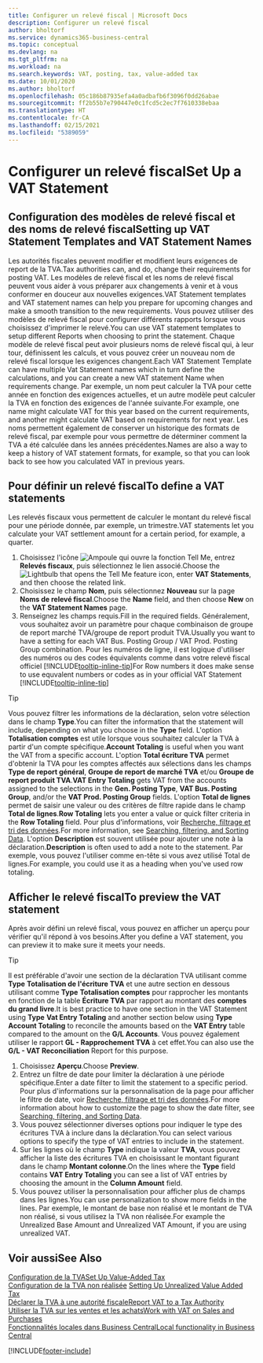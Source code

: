 ```yaml
---
title: Configurer un relevé fiscal | Microsoft Docs
description: Configurer un relevé fiscal
author: bholtorf
ms.service: dynamics365-business-central
ms.topic: conceptual
ms.devlang: na
ms.tgt_pltfrm: na
ms.workload: na
ms.search.keywords: VAT, posting, tax, value-added tax
ms.date: 10/01/2020
ms.author: bholtorf
ms.openlocfilehash: 05c186b87935efa4a0adbafb6f3096f0dd26abae
ms.sourcegitcommit: ff2b55b7e790447e0c1fcd5c2ec7f7610338ebaa
ms.translationtype: HT
ms.contentlocale: fr-CA
ms.lasthandoff: 02/15/2021
ms.locfileid: "5389059"
---
```

# <a name="set-up-a-vat-statement"></a><span data-ttu-id="184af-103">Configurer un relevé fiscal</span><span class="sxs-lookup"><span data-stu-id="184af-103">Set Up a VAT Statement</span></span>

## <a name="setting-up-vat-statement-templates-and-vat-statement-names"></a><span data-ttu-id="184af-104">Configuration des modèles de relevé fiscal et des noms de relevé fiscal</span><span class="sxs-lookup"><span data-stu-id="184af-104">Setting up VAT Statement Templates and VAT Statement Names</span></span>
<span data-ttu-id="184af-105">Les autorités fiscales peuvent modifier et modifient leurs exigences de report de la TVA.</span><span class="sxs-lookup"><span data-stu-id="184af-105">Tax authorities can, and do, change their requirements for posting VAT.</span></span> <span data-ttu-id="184af-106">Les modèles de relevé fiscal et les noms de relevé fiscal peuvent vous aider à vous préparer aux changements à venir et à vous conformer en douceur aux nouvelles exigences.</span><span class="sxs-lookup"><span data-stu-id="184af-106">VAT Statement templates and VAT statement names can help you prepare for upcoming changes and make a smooth transition to the new requirements.</span></span> <span data-ttu-id="184af-107">Vous pouvez utiliser des modèles de relevé fiscal pour configurer différents rapports lorsque vous choisissez d'imprimer le relevé.</span><span class="sxs-lookup"><span data-stu-id="184af-107">You can use VAT statement templates to setup different Reports when choosing to print the statement.</span></span> <span data-ttu-id="184af-108">Chaque modèle de relevé fiscal peut avoir plusieurs noms de relevé fiscal qui, à leur tour, définissent les calculs, et vous pouvez créer un nouveau nom de relevé fiscal lorsque les exigences changent.</span><span class="sxs-lookup"><span data-stu-id="184af-108">Each VAT Statement Template can have multiple Vat Statement names which in turn define the calculations, and you can create a new VAT statement Name when requirements change.</span></span> <span data-ttu-id="184af-109">Par exemple, un nom peut calculer la TVA pour cette année en fonction des exigences actuelles, et un autre modèle peut calculer la TVA en fonction des exigences de l'année suivante.</span><span class="sxs-lookup"><span data-stu-id="184af-109">For example, one name might calculate VAT for this year based on the current requirements, and another might calculate VAT based on requirements for next year.</span></span> <span data-ttu-id="184af-110">Les noms permettent également de conserver un historique des formats de relevé fiscal, par exemple pour vous permettre de déterminer comment la TVA a été calculée dans les années précédentes.</span><span class="sxs-lookup"><span data-stu-id="184af-110">Names are also a way to keep a history of VAT statement formats, for example, so that you can look back to see how you calculated VAT in previous years.</span></span>

## <a name="to-define-a-vat-statements"></a><span data-ttu-id="184af-111">Pour définir un relevé fiscal</span><span class="sxs-lookup"><span data-stu-id="184af-111">To define a VAT statements</span></span>
<span data-ttu-id="184af-112">Les relevés fiscaux vous permettent de calculer le montant du relevé fiscal pour une période donnée, par exemple, un trimestre.</span><span class="sxs-lookup"><span data-stu-id="184af-112">VAT statements let you calculate your VAT settlement amount for a certain period, for example, a quarter.</span></span>

1. <span data-ttu-id="184af-113">Choisissez l'icône ![Ampoule qui ouvre la fonction Tell Me](media/ui-search/search_small.png "Dites-moi ce que vous voulez faire"), entrez **Relevés fiscaux**, puis sélectionnez le lien associé.</span><span class="sxs-lookup"><span data-stu-id="184af-113">Choose the ![Lightbulb that opens the Tell Me feature](media/ui-search/search_small.png "Tell me what you want to do") icon, enter **VAT Statements**, and then choose the related link.</span></span>  
2. <span data-ttu-id="184af-114">Choisissez le champ **Nom**, puis sélectionnez **Nouveau** sur la page **Noms de relevé fiscal**.</span><span class="sxs-lookup"><span data-stu-id="184af-114">Choose the **Name** field, and then choose **New** on the **VAT Statement Names** page.</span></span>
3. <span data-ttu-id="184af-115">Renseignez les champs requis.</span><span class="sxs-lookup"><span data-stu-id="184af-115">Fill in the required fields.</span></span> <span data-ttu-id="184af-116">Généralement, vous souhaitez avoir un paramètre pour chaque combinaison de groupe de report marché TVA/groupe de report produit TVA.</span><span class="sxs-lookup"><span data-stu-id="184af-116">Usually you want to have a setting for each VAT Bus. Posting Group / VAT Prod. Posting Group combination.</span></span> <span data-ttu-id="184af-117">Pour les numéros de ligne, il est logique d'utiliser des numéros ou des codes équivalents comme dans votre relevé fiscal officiel [!INCLUDE[tooltip-inline-tip](includes/tooltip-inline-tip_md.md)]</span><span class="sxs-lookup"><span data-stu-id="184af-117">For Row numbers it does make sense to use equvalent numbers or codes as in your official VAT Statement [!INCLUDE[tooltip-inline-tip](includes/tooltip-inline-tip_md.md)]</span></span> 


> [!Tip]
> <span data-ttu-id="184af-118">Vous pouvez filtrer les informations de la déclaration, selon votre sélection dans le champ **Type**.</span><span class="sxs-lookup"><span data-stu-id="184af-118">You can filter the information that the statement will include, depending on what you choose in the **Type** field.</span></span> <span data-ttu-id="184af-119">L'option **Totalisation comptes** est utile lorsque vous souhaitez calculer la TVA à partir d'un compte spécifique.</span><span class="sxs-lookup"><span data-stu-id="184af-119">**Account Totaling** is useful when you want the VAT from a specific account.</span></span>
<span data-ttu-id="184af-120">L'option **Total écriture TVA** permet d'obtenir la TVA pour les comptes affectés aux sélections dans les champs **Type de report général**, **Groupe de report de marché TVA** et/ou **Groupe de report produit TVA**.</span><span class="sxs-lookup"><span data-stu-id="184af-120">**VAT Entry Totaling** gets VAT from the accounts assigned to the selections in the **Gen. Posting Type**, **VAT Bus. Posting Group**, and/or the **VAT Prod. Posting Group** fields.</span></span> <span data-ttu-id="184af-121">L'option **Total de lignes** permet de saisir une valeur ou des critères de filtre rapide dans le champ **Total de lignes**.</span><span class="sxs-lookup"><span data-stu-id="184af-121">**Row Totaling** lets you enter a value or quick filter criteria in the **Row Totaling** field.</span></span> <span data-ttu-id="184af-122">Pour plus d'informations, voir [Recherche, filtrage et tri des données](ui-enter-criteria-filters.md).</span><span class="sxs-lookup"><span data-stu-id="184af-122">For more information, see [Searching, filtering, and Sorting Data](ui-enter-criteria-filters.md).</span></span> <span data-ttu-id="184af-123">L'option **Description** est souvent utilisée pour ajouter une note à la déclaration.</span><span class="sxs-lookup"><span data-stu-id="184af-123">**Description** is often used to add a note to the statement.</span></span> <span data-ttu-id="184af-124">Par exemple, vous pouvez l'utiliser comme en-tête si vous avez utilisé Total de lignes.</span><span class="sxs-lookup"><span data-stu-id="184af-124">For example, you could use it as a heading when you've used row totaling.</span></span>

## <a name="to-preview-the-vat-statement"></a><span data-ttu-id="184af-125">Afficher le relevé fiscal</span><span class="sxs-lookup"><span data-stu-id="184af-125">To preview the VAT statement</span></span>
<span data-ttu-id="184af-126">Après avoir défini un relevé fiscal, vous pouvez en afficher un aperçu pour vérifier qu'il répond à vos besoins.</span><span class="sxs-lookup"><span data-stu-id="184af-126">After you define a VAT statement, you can preview it to make sure it meets your needs.</span></span>
> [!Tip]
> <span data-ttu-id="184af-127">Il est préférable d'avoir une section de la déclaration TVA utilisant comme **Type** **Totalisation de l'écriture TVA** et une autre section en dessous utilisant comme **Type** **Totalisation comptes** pour rapprocher les montants en fonction de la table **Écriture TVA** par rapport au montant des **comptes du grand livre**.</span><span class="sxs-lookup"><span data-stu-id="184af-127">It is best practice to have one section in the VAT Statement using **Type** **Vat Entry Totaling** and another section below using **Type** **Account Totaling** to reconcile the amounts based on the **VAT Entry** table compared to the amount on the **G/L Accounts**.</span></span> <span data-ttu-id="184af-128">Vous pouvez également utiliser le rapport **GL - Rapprochement TVA** à cet effet.</span><span class="sxs-lookup"><span data-stu-id="184af-128">You can also use the **G/L - VAT Reconciliation** Report for this purpose.</span></span>

1. <span data-ttu-id="184af-129">Choisissez **Aperçu**.</span><span class="sxs-lookup"><span data-stu-id="184af-129">Choose **Preview**.</span></span>
2. <span data-ttu-id="184af-130">Entrez un filtre de date pour limiter la déclaration à une période spécifique.</span><span class="sxs-lookup"><span data-stu-id="184af-130">Enter a date filter to limit the statement to a specific period.</span></span> <span data-ttu-id="184af-131">Pour plus d'informations sur la personnalisation de la page pour afficher le filtre de date, voir [Recherche, filtrage et tri des données](ui-enter-criteria-filters.md).</span><span class="sxs-lookup"><span data-stu-id="184af-131">For more information about how to customize the page to show the date filter, see [Searching, filtering, and Sorting Data](ui-enter-criteria-filters.md).</span></span>
3. <span data-ttu-id="184af-132">Vous pouvez sélectionner diverses options pour indiquer le type des écritures TVA à inclure dans la déclaration.</span><span class="sxs-lookup"><span data-stu-id="184af-132">You can select various options to specify the type of VAT entries to include in the statement.</span></span>
4. <span data-ttu-id="184af-133">Sur les lignes où le champ **Type** indique la valeur **TVA**, vous pouvez afficher la liste des écritures TVA en choisissant le montant figurant dans le champ **Montant colonne**.</span><span class="sxs-lookup"><span data-stu-id="184af-133">On the lines where the **Type** field contains **VAT Entry Totaling** you can see a list of VAT entries by choosing the amount in the **Column Amount** field.</span></span>
5. <span data-ttu-id="184af-134">Vous pouvez utiliser la personnalisation pour afficher plus de champs dans les lignes.</span><span class="sxs-lookup"><span data-stu-id="184af-134">You can use personalization to show more fields in the lines.</span></span> <span data-ttu-id="184af-135">Par exemple, le montant de base non réalisé et le montant de TVA non réalisé, si vous utilisez la TVA non réalisée.</span><span class="sxs-lookup"><span data-stu-id="184af-135">For example the Unrealized Base Amount and Unrealized VAT Amount, if you are using unrealized VAT.</span></span>

## <a name="see-also"></a><span data-ttu-id="184af-136">Voir aussi</span><span class="sxs-lookup"><span data-stu-id="184af-136">See Also</span></span>  
[<span data-ttu-id="184af-137">Configuration de la TVA</span><span class="sxs-lookup"><span data-stu-id="184af-137">Set Up Value-Added Tax</span></span>](finance-setup-vat.md)  
<span data-ttu-id="184af-138">[Configuration de la TVA non réalisée](finance-setup-unrealized-vat.md)    </span><span class="sxs-lookup"><span data-stu-id="184af-138">[Setting Up Unrealized Value Added Tax](finance-setup-unrealized-vat.md)    </span></span>  
[<span data-ttu-id="184af-139">Déclarer la TVA à une autorité fiscale</span><span class="sxs-lookup"><span data-stu-id="184af-139">Report VAT to a Tax Authority</span></span>](finance-how-report-vat.md)  
[<span data-ttu-id="184af-140">Utiliser la TVA sur les ventes et les achats</span><span class="sxs-lookup"><span data-stu-id="184af-140">Work with VAT on Sales and Purchases</span></span>](finance-work-with-vat.md)  
[<span data-ttu-id="184af-141">Fonctionnalités locales dans Business Central</span><span class="sxs-lookup"><span data-stu-id="184af-141">Local functionality in Business Central</span></span>](about-localization.md)


[!INCLUDE[footer-include](includes/footer-banner.md)]